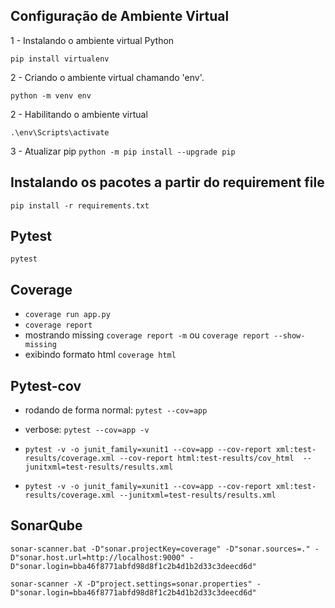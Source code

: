 ## Configuração de Ambiente Virtual

1 - Instalando o ambiente virtual Python

`pip install virtualenv`

2 - Criando o ambiente virtual chamando 'env'.

`python -m venv env`

2 - Habilitando o ambiente virtual

`.\env\Scripts\activate`

3 - Atualizar pip
`python -m pip install --upgrade pip`

## Instalando os pacotes a partir do requirement file

`pip install -r requirements.txt`

## Pytest
`pytest`

## Coverage
- `coverage run app.py`
- `coverage report`
- mostrando missing `coverage report -m` ou `coverage report --show-missing`
- exibindo formato html `coverage html`

## Pytest-cov
- rodando de forma normal: `pytest --cov=app`
- verbose: `pytest --cov=app -v`
- `pytest -v -o junit_family=xunit1 --cov=app --cov-report xml:test-results/coverage.xml --cov-report html:test-results/cov_html  --junitxml=test-results/results.xml` 

- `pytest -v -o junit_family=xunit1 --cov=app --cov-report xml:test-results/coverage.xml --junitxml=test-results/results.xml`


## SonarQube
`sonar-scanner.bat -D"sonar.projectKey=coverage" -D"sonar.sources=." -D"sonar.host.url=http://localhost:9000" -D"sonar.login=bba46f8771abfd98d8f1c2b4d1b2d33c3deecd6d"`

`sonar-scanner -X -D"project.settings=sonar.properties" -D"sonar.login=bba46f8771abfd98d8f1c2b4d1b2d33c3deecd6d"`